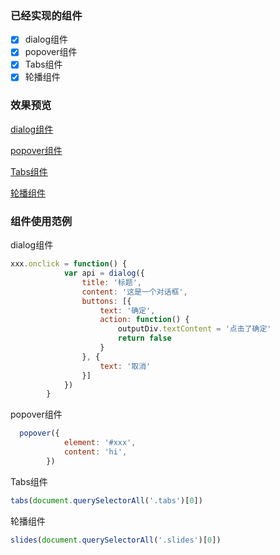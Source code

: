 ### 已经实现的组件
- [x] dialog组件
- [x] popover组件
- [x] Tabs组件
- [x] 轮播组件

### 效果预览
[dialog组件](https://jeromeyangtao.github.io/component/dialog%E7%BB%84%E4%BB%B6/)

[popover组件](https://jeromeyangtao.github.io/component/popover%E7%BB%84%E4%BB%B6/)

[Tabs组件](https://jeromeyangtao.github.io/component/Tabs%E7%BB%84%E4%BB%B6/)

[轮播组件](https://jeromeyangtao.github.io/component/%E8%BD%AE%E6%92%AD%E7%BB%84%E4%BB%B6/)

### 组件使用范例
dialog组件
```js
xxx.onclick = function() {
            var api = dialog({
                title: '标题',
                content: '这是一个对话框',
                buttons: [{
                    text: '确定',
                    action: function() {
                        outputDiv.textContent = '点击了确定'
                        return false
                    }
                }, {
                    text: '取消'
                }]
            })
        }
```

popover组件
```js
  popover({
            element: '#xxx',
            content: 'hi',
        })
```

Tabs组件
```js
tabs(document.querySelectorAll('.tabs')[0])
```

轮播组件
```js
slides(document.querySelectorAll('.slides')[0])
```


